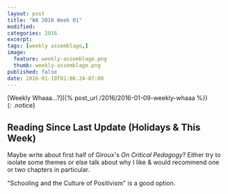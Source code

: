 ```yaml
---
layout: post
title: "WA 2016 Week 01"
modified:
categories: 2016
excerpt:
tags: [weekly assemblage,]
image:
  feature: weekly-assemblage.png
  thumb: weekly-assemblage.png
published: false
date: 2016-01-10T01:06:24-07:00
---
```

[Weekly Whaaa…?]({% post_url /2016/2016-01-09-weekly-whaaa %})  
{: .notice}  

## Reading Since Last Update (Holidays &amp; This Week)  



Maybe write about first half of Giroux's _On Critical Pedagogy_? Either try to isolate some themes or else talk about why I like &amp; would recommend one or two chapters in particular.  

"Schooling and the Culture of Positivism" is a good option.  